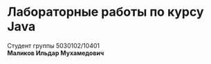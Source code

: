 # Лабораторные работы по курсу Java 
Студент группы 5030102/10401<br>
<b>Маликов Ильдар Мухамедович</b><br>
